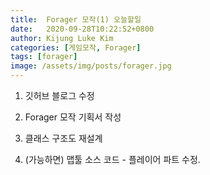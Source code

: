```yaml
---
title:  Forager 모작(1) 오늘할일
date:   2020-09-28T10:22:52+0800
author: Kijung Luke Kim
categories: [게임모작, Forager]
tags: [forager]
image: /assets/img/posts/forager.jpg
---
```


1. 깃허브 블로그 수정

2. Forager 모작 기획서 작성 

3. 클래스 구조도 재설계

4. (가능하면) 맵툴 소스 코드 - 플레이어 파트 수정.